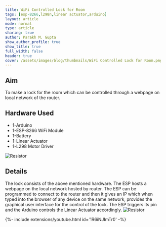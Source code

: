 ```yaml
---
title: WiFi Controlled Lock for Room
tags: [esp-8266,l298n,linear actuator,arduino]
layout: article
mode: normal
type: article
sharing: true
author: Parakh M. Gupta
show_author_profile: true
show_title: true
full_width: false
header: true
cover: /assets/images/blog/thumbnails/WiFi Controlled Lock for Room.png
---
```


## Aim
To make a lock for the room which can be controlled through a webpage on local network of the router.

<!--more-->
## Hardware Used 
- 1-Arduino
- 1-ESP-8266 WiFi Module
- 1-Battery
- 1-Linear Actuator
- 1-L298 Motor Driver
<img src="{{site.baseurl}}/assets/images/blog/thumbnails/WiFi Controlled Lock for Room.png" alt="Resistor" width=auto height=auto>

## Details
The lock consists of the above mentioned hardware. The ESP hosts a webpage on the local network hosted by router. The ESP can be programmed to connect to the router and then it gives an IP which when typed into the browser of any device on the same network, provides the graphical user interface for the control of the lock. The ESP triggers its pin and the Arduino controls the Linear Actuator accordingly.
<img src="{{site.baseurl}}/assets/images/blog/Wifi-controlled-lock/1.png" alt="Resistor" width=auto height=auto>

<div>{%- include extensions/youtube.html id='1R6iNJImTr0' -%}</div>
